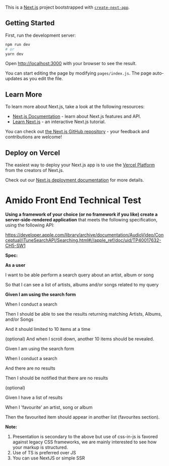 This is a [Next.js](https://nextjs.org/) project bootstrapped with [`create-next-app`](https://github.com/vercel/next.js/tree/canary/packages/create-next-app).

## Getting Started

First, run the development server:

```bash
npm run dev
# or
yarn dev
```

Open [http://localhost:3000](http://localhost:3000) with your browser to see the result.

You can start editing the page by modifying `pages/index.js`. The page auto-updates as you edit the file.

## Learn More

To learn more about Next.js, take a look at the following resources:

- [Next.js Documentation](https://nextjs.org/docs) - learn about Next.js features and API.
- [Learn Next.js](https://nextjs.org/learn) - an interactive Next.js tutorial.

You can check out [the Next.js GitHub repository](https://github.com/vercel/next.js/) - your feedback and contributions are welcome!

## Deploy on Vercel

The easiest way to deploy your Next.js app is to use the [Vercel Platform](https://vercel.com/import?utm_medium=default-template&filter=next.js&utm_source=create-next-app&utm_campaign=create-next-app-readme) from the creators of Next.js.

Check out our [Next.js deployment documentation](https://nextjs.org/docs/deployment) for more details.

# **Amido Front End Technical Test**

**Using a framework of your choice (or no framework if you like) create a server-side-rendered application** that meets the following specification, using the following API:



https://developer.apple.com/library/archive/documentation/AudioVideo/Conceptual/iTuneSearchAPI/Searching.html#//apple_ref/doc/uid/TP40017632-CH5-SW1



**Spec:**

**As a user**

I want to be able perform a search query about an artist, album or song

So that I can see a list of artists, albums and/or songs related to my query



**Given I am using the search form**

When I conduct a search

Then I should be able to see the results returning matching Artists, Albums, and/or Songs

And it should limited to 10 items at a time

(optional) And when I scroll down, another 10 items should be revealed.



Given I am using the search form

When I conduct a search

And there are no results

Then I should be notified that there are no results



(optional)

Given I have a list of results

When I 'favourite' an artist, song or album

Then the favourited item should appear in another list (favourites section).



**Note:**

1. Presentation is secondary to the above but use of css-in-js is favored against legacy CSS frameworks, we are mainly interested to see how your markup is structured.
2. Use of TS is preferred over JS
3. You can use NextJS or simple SSR

